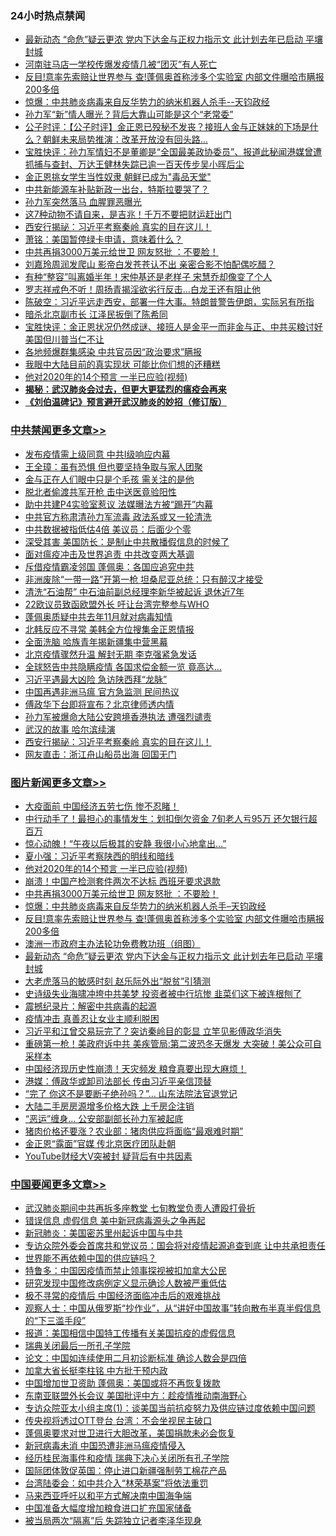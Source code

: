 <div class="catlist">
<h3>24小时热点禁闻</h3>
<ul>
<li><a href="https://github.com/fqnews/bnews/blob/master/topimagenews/20200423/1318017.md">最新动态 “命危”疑云更浓 党内下达金与正权力指示文 此计划去年已启动 平壤封城</a></li>
<li><a href="https://github.com/fqnews/bnews/blob/master/cbnews/20200423/1317986.md">河南驻马店一学校传爆发疫情几被“团灭”有人死亡</a></li>
<li><a href="https://github.com/fqnews/bnews/blob/master/topimagenews/20200423/1318096.md">反目!意率先索赔让世界参与 查!蓬佩奥首称涉多个实验室 内部文件曝哈市瞒报200多倍</a></li>
<li><a href="https://github.com/fqnews/bnews/blob/master/comments/20200423/1317726.md">惊爆：中共肺炎病毒来自反华势力的纳米机器人杀手--天钧政经</a></li>
<li><a href="https://github.com/fqnews/bnews/blob/master/cnnews/20200424/1318458.md">孙力军“新”情人曝光？背后大靠山可能是这个“老常委”</a></li>
<li><a href="https://github.com/fqnews/bnews/blob/master/bannedvideo/20200424/1318255.md">公子时评：【公子时评】金正恩已殁秘不发丧？接班人金与正妹妹的下场是什么？朝鲜未来局势推演：改革开放没有回头路... </a></li>
<li><a href="https://github.com/fqnews/bnews/blob/master/bannedvideo/20200424/1318337.md">宝胜快评：孙力军情妇不是董卿是“全国最美政协委员”、报道此秘闻港媒曾遭抓捕与查封、万达王健林失踪已逾一百天传步吴小晖后尘</a></li>
<li><a href="https://github.com/fqnews/bnews/blob/master/worldnews/20200424/1318392.md">金正恩挑女学生当性奴隶 朝鲜已成为&quot;毒品天堂&quot;</a></li>
<li><a href="https://github.com/fqnews/bnews/blob/master/comments/20200424/1318173.md">中共新能源车补贴新政一出台，特斯拉要哭了？</a></li>
<li><a href="https://github.com/fqnews/bnews/blob/master/comments/20200423/1318025.md">孙力军突然落马  血腥罪恶曝光</a></li>
<li><a href="https://github.com/fqnews/bnews/blob/master/funmedia/20200424/1318214.md">这7种动物不请自来，是吉兆！千万不要把财运赶出门</a></li>
<li><a href="https://github.com/fqnews/bnews/blob/master/cbnews/20200424/1318426.md">西安行揭祕：习近平考察秦岭 真实的目在这儿！</a></li>
<li><a href="https://github.com/fqnews/bnews/blob/master/cbnews/20200424/1318206.md">萧铭：美国暂停绿卡申请，意味着什么？ </a></li>
<li><a href="https://github.com/fqnews/bnews/blob/master/topimagenews/20200424/1318340.md">中共再捐3000万美元给世卫 网友怒批 ：不要脸！</a></li>
<li><a href="https://github.com/fqnews/bnews/blob/master/yule/20200424/1318178.md">刘嘉玲周润发爬山 影帝白发苍苍认不出 亲密合影不怕配偶吃醋？</a></li>
<li><a href="https://github.com/fqnews/bnews/blob/master/yule/20200424/1318170.md">有种“整容”叫离婚半年！宋仲基还是老样子 宋慧乔却像变了个人</a></li>
<li><a href="https://github.com/fqnews/bnews/blob/master/yule/20200424/1318157.md">罗志祥戒色不听！周扬青揭淫欲劣行反击…白龙王还有阻止他</a></li>
<li><a href="https://github.com/fqnews/bnews/blob/master/cbnews/20200424/1318236.md">陈破空：习近平远走西安，部署一件大事。特朗普警告伊朗，实际另有所指 </a></li>
<li><a href="https://github.com/fqnews/bnews/blob/master/cnnews/20200424/1318254.md">暗杀北京副市长 江泽民扳倒了陈希同</a></li>
<li><a href="https://github.com/fqnews/bnews/blob/master/bannedvideo/20200423/1318093.md">宝胜快评：金正恩状况仍然成谜、接班人是金平一而非金与正、中共买粮讨好美国但川普当仁不让</a></li>
<li><a href="https://github.com/fqnews/bnews/blob/master/cbnews/20200424/1318341.md">各地频爆群集感染 中共官员因“政治要求”瞒报</a></li>
<li><a href="https://github.com/fqnews/bnews/blob/master/cnnews/20200424/1318450.md">我眼中大陆目前的真实现状 可能比你们想的还糟糕</a></li>
<li><a href="https://github.com/fqnews/bnews/blob/master/topimagenews/20200424/1318446.md">他对2020年的14个预言 一半已应验(视频)</a></li>
<li><b><a href="https://github.com/fqnews/bnews/blob/master/comments/20200211/1275071.md" target="_blank">揭秘：武汉肺炎会过去，但更大更猛烈的瘟疫会再来</a></b></li>
<li><b><a href="https://github.com/fqnews/bnews/blob/master/comments/20200207/1272816.md" target="_blank">《刘伯温碑记》预言避开武汉肺炎的妙招（修订版）</a></b></li>
</ul>
</div>

<div class="catlist">
<h3><a href="https://github.com/fqnews/bnews/blob/master/cbnews/" target="_blank">中共禁闻</a><span><a href="https://github.com/fqnews/bnews/blob/master/cbnews/" target="_blank" rel="nofollow">更多文章>></a></span></h3>
<ul>
<li><a href="https://github.com/fqnews/bnews/blob/master/cbnews/20200424/1318580.md" target="_blank">发布疫情需上级同意 中共Ⅰ级响应内幕</a></li>
<li><a href="https://github.com/fqnews/bnews/blob/master/cbnews/20200424/1318571.md" target="_blank">王全璋：虽有恐惧 但也要坚持争取与家人团聚</a></li>
<li><a href="https://github.com/fqnews/bnews/blob/master/cbnews/20200424/1318550.md" target="_blank">金与正在人们眼中只是个毛孩 需关注的是他</a></li>
<li><a href="https://github.com/fqnews/bnews/blob/master/cbnews/20200424/1318537.md" target="_blank">脱北者偷渡共军开枪 击中送医竟验阳性</a></li>
<li><a href="https://github.com/fqnews/bnews/blob/master/cbnews/20200424/1318536.md" target="_blank">助中共建P4实验室惹议 法媒曝法方被“踢开”内幕</a></li>
<li><a href="https://github.com/fqnews/bnews/blob/master/cbnews/20200424/1318535.md" target="_blank">中共官方称肃清孙力军流毒 政法系或又一轮清洗</a></li>
<li><a href="https://github.com/fqnews/bnews/blob/master/cbnews/20200424/1318531.md" target="_blank">中共数据被指低估4倍 美议员：后面少个零</a></li>
<li><a href="https://github.com/fqnews/bnews/blob/master/cbnews/20200424/1318530.md" target="_blank">深受其害 美国防长：是制止中共散播假信息的时候了</a></li>
<li><a href="https://github.com/fqnews/bnews/blob/master/cbnews/20200424/1318524.md" target="_blank">面对瘟疫冲击及世界追责 中共改变两大基调</a></li>
<li><a href="https://github.com/fqnews/bnews/blob/master/cbnews/20200424/1318523.md" target="_blank">斥借疫情霸凌邻国 蓬佩奥：各国应追究中共</a></li>
<li><a href="https://github.com/fqnews/bnews/blob/master/cbnews/20200424/1318522.md" target="_blank">非洲废除“一带一路”开第一枪 坦桑尼亚总统：只有醉汉才接受</a></li>
<li><a href="https://github.com/fqnews/bnews/blob/master/cbnews/20200424/1318517.md" target="_blank">清洗“石油帮” 中石油前副总经理李新华被起诉 退休近7年</a></li>
<li><a href="https://github.com/fqnews/bnews/blob/master/cbnews/20200424/1318514.md" target="_blank">22欧议员致函欧盟外长 吁让台湾完整参与WHO</a></li>
<li><a href="https://github.com/fqnews/bnews/blob/master/cbnews/20200424/1318513.md" target="_blank">蓬佩奥质疑中共去年11月就对病毒知情</a></li>
<li><a href="https://github.com/fqnews/bnews/blob/master/cbnews/20200424/1318512.md" target="_blank">北韩反应不寻常 美韩全方位搜集金正恩情报</a></li>
<li><a href="https://github.com/fqnews/bnews/blob/master/cbnews/20200424/1318511.md" target="_blank">全面洗脑 哈族青年揭新疆集中营黑幕</a></li>
<li><a href="https://github.com/fqnews/bnews/blob/master/cbnews/20200424/1318504.md" target="_blank">北京疫情骤然升温 解封无期 李克强紧急发话</a></li>
<li><a href="https://github.com/fqnews/bnews/blob/master/cbnews/20200424/1318485.md" target="_blank">全球怒告中共隐瞒疫情 各国求偿金额一览 竟高达…</a></li>
<li><a href="https://github.com/fqnews/bnews/blob/master/cbnews/20200424/1318477.md" target="_blank">习近平遇最大凶险 急访陕西拜“龙脉”</a></li>
<li><a href="https://github.com/fqnews/bnews/blob/master/cbnews/20200424/1318476.md" target="_blank">中国再遇非洲马瘟 官方急监测 民间热议</a></li>
<li><a href="https://github.com/fqnews/bnews/blob/master/cbnews/20200424/1318471.md" target="_blank">傅政华下台即将宣布？北京律师透内情</a></li>
<li><a href="https://github.com/fqnews/bnews/blob/master/cbnews/20200424/1318461.md" target="_blank">孙力军被爆命大陆公安跨境香港执法 遭强烈谴责</a></li>
<li><a href="https://github.com/fqnews/bnews/blob/master/cbnews/20200424/1318456.md" target="_blank">武汉的故事 哈尔滨续演</a></li>
<li><a href="https://github.com/fqnews/bnews/blob/master/cbnews/20200424/1318426.md" target="_blank">西安行揭祕：习近平考察秦岭 真实的目在这儿！</a></li>
<li><a href="https://github.com/fqnews/bnews/blob/master/cbnews/20200424/1318412.md" target="_blank">网友直击：浙江舟山船员出海 回国无门</a></li>

</ul>
</div>
<div class="catlist">
<h3><a href="https://github.com/fqnews/bnews/blob/master/topimagenews/" target="_blank">图片新闻</a><span><a href="https://github.com/fqnews/bnews/blob/master/topimagenews/" target="_blank" rel="nofollow">更多文章>></a></span></h3>
<ul>
<li><a href="https://github.com/fqnews/bnews/blob/master/topimagenews/20200424/1318560.md" target="_blank">大疫面前 中国经济五劳七伤 惨不忍睹！</a></li>
<li><a href="https://github.com/fqnews/bnews/blob/master/topimagenews/20200424/1318549.md" target="_blank">中行动手了！最担心的事情发生：划扣倒欠资金 7旬老人亏95万 还欠银行超百万</a></li>
<li><a href="https://github.com/fqnews/bnews/blob/master/topimagenews/20200424/1318548.md" target="_blank">惊心动魄！“午夜以后极其的安静 我很小心地拿出…”</a></li>
<li><a href="https://github.com/fqnews/bnews/blob/master/topimagenews/20200424/1318515.md" target="_blank">夏小强：习近平考察陕西的明线和暗线</a></li>
<li><a href="https://github.com/fqnews/bnews/blob/master/topimagenews/20200424/1318446.md" target="_blank">他对2020年的14个预言 一半已应验(视频)</a></li>
<li><a href="https://github.com/fqnews/bnews/blob/master/topimagenews/20200424/1318425.md" target="_blank">崩溃！中国产检测套件两次不达标 西班牙要求退款</a></li>
<li><a href="https://github.com/fqnews/bnews/blob/master/topimagenews/20200424/1318340.md" target="_blank">中共再捐3000万美元给世卫 网友怒批 ：不要脸！</a></li>
<li><a href="https://github.com/fqnews/bnews/blob/master/comments/20200423/1317726.md" target="_blank">惊爆：中共肺炎病毒来自反华势力的纳米机器人杀手&#8211;天钧政经</a></li>
<li><a href="https://github.com/fqnews/bnews/blob/master/topimagenews/20200423/1318096.md" target="_blank">反目!意率先索赔让世界参与 查!蓬佩奥首称涉多个实验室 内部文件曝哈市瞒报200多倍</a></li>
<li><a href="https://github.com/fqnews/bnews/blob/master/comments/20200423/1317910.md" target="_blank">澳洲一市政府主办法轮功免费教功班（组图）</a></li>
<li><a href="https://github.com/fqnews/bnews/blob/master/topimagenews/20200423/1318017.md" target="_blank">最新动态 “命危”疑云更浓 党内下达金与正权力指示文 此计划去年已启动 平壤封城</a></li>
<li><a href="https://github.com/fqnews/bnews/blob/master/topimagenews/20200423/1317960.md" target="_blank">大老虎落马的敏感时刻 赵乐际外出“脱贫”引猜测</a></li>
<li><a href="https://github.com/fqnews/bnews/blob/master/topimagenews/20200423/1317933.md" target="_blank">史诗级失业海啸冲垮中共美梦 投资者被中行坑惨 韭菜们这下被连根刨了</a></li>
<li><a href="https://github.com/fqnews/bnews/blob/master/comments/20200423/1310987.md" target="_blank">震撼纪录片：解密中共病毒的起源</a></li>
<li><a href="https://github.com/fqnews/bnews/blob/master/comments/20200422/1317445.md" target="_blank">疫情冲击 真善忍让女业主顺利脱困</a></li>
<li><a href="https://github.com/fqnews/bnews/blob/master/topimagenews/20200422/1317402.md" target="_blank">习近平和江曾交易玩完了？突访秦岭目的彰显 立竿见影傅政华消失</a></li>
<li><a href="https://github.com/fqnews/bnews/blob/master/topimagenews/20200422/1317371.md" target="_blank">重磅第一枪！美政府诉中共 美疾管局:第二波恐冬天爆发 大突破！美公众可自采样本</a></li>
<li><a href="https://github.com/fqnews/bnews/blob/master/topimagenews/20200422/1317262.md" target="_blank">中国经济现历史性崩溃！天灾频发 粮食真要出现大麻烦！</a></li>
<li><a href="https://github.com/fqnews/bnews/blob/master/topimagenews/20200422/1317242.md" target="_blank">港媒：傅政华或卸司法部长 传由习近平亲信顶替</a></li>
<li><a href="https://github.com/fqnews/bnews/blob/master/topimagenews/20200422/1317203.md" target="_blank">“完了 你这不是要断子绝孙吗？”… 山东法院法官退党记</a></li>
<li><a href="https://github.com/fqnews/bnews/blob/master/topimagenews/20200422/1317199.md" target="_blank">大陆二手房房源增多价格大跌 上千房企注销</a></li>
<li><a href="https://github.com/fqnews/bnews/blob/master/topimagenews/20200422/1317198.md" target="_blank">“恶运”缠身… 公安部副部长孙力军被起底</a></li>
<li><a href="https://github.com/fqnews/bnews/blob/master/topimagenews/20200422/1317087.md" target="_blank">猪肉价格还要涨？农业部：猪肉供应将面临“最艰难时期”</a></li>
<li><a href="https://github.com/fqnews/bnews/blob/master/topimagenews/20200422/1317086.md" target="_blank">金正恩“露面”官媒 传北京医疗团队赴朝</a></li>
<li><a href="https://github.com/fqnews/bnews/blob/master/topimagenews/20200422/1317085.md" target="_blank">YouTube财经大V突被封 疑背后有中共因素</a></li>

</ul>
</div>
<div class="catlist">
<h3><a href="https://github.com/fqnews/bnews/blob/master/headline/" target="_blank">中国要闻</a><span><a href="https://github.com/fqnews/bnews/blob/master/headline/" target="_blank" rel="nofollow">更多文章>></a></span></h3>
<ul>
<li><a href="https://github.com/fqnews/bnews/blob/master/headline/20200424/1318547.md" target="_blank">武汉肺炎期间中共再拆多座教堂 七旬教堂负责人遭殴打骨折</a></li>
<li><a href="https://github.com/fqnews/bnews/blob/master/headline/20200424/1318518.md" target="_blank">错误信息 虚假信息 美中新冠病毒源头之争再起</a></li>
<li><a href="https://github.com/fqnews/bnews/blob/master/headline/20200424/1318396.md" target="_blank">新冠肺炎：美国密苏里州起诉中国与中共</a></li>
<li><a href="https://github.com/fqnews/bnews/blob/master/headline/20200424/1318373.md" target="_blank">专访众院外委会首席共和党议员：国会将对疫情起源追查到底 让中共承担责任</a></li>
<li><a href="https://github.com/fqnews/bnews/blob/master/headline/20200424/1318346.md" target="_blank">世界能不再依赖中国的供应链吗？</a></li>
<li><a href="https://github.com/fqnews/bnews/blob/master/headline/20200424/1318338.md" target="_blank">特鲁多：中国因疫情而禁止领事探视被扣加拿大公民</a></li>
<li><a href="https://github.com/fqnews/bnews/blob/master/headline/20200424/1318276.md" target="_blank">研究发现中国修改病例定义显示确诊人数被严重低估</a></li>
<li><a href="https://github.com/fqnews/bnews/blob/master/headline/20200424/1318265.md" target="_blank">极不寻常的疫情后 中国经济面临冲击后的艰难挑战</a></li>
<li><a href="https://github.com/fqnews/bnews/blob/master/headline/20200424/1318251.md" target="_blank">观察人士：中国从俄罗斯“抄作业”，从“讲好中国故事”转向散布半真半假信息的“下三滥手段”</a></li>
<li><a href="https://github.com/fqnews/bnews/blob/master/headline/20200424/1318221.md" target="_blank">报道：美国相信中国特工传播有关美国抗疫的虚假信息</a></li>
<li><a href="https://github.com/fqnews/bnews/blob/master/headline/20200424/1318212.md" target="_blank">瑞典关闭最后一所孔子学院</a></li>
<li><a href="https://github.com/fqnews/bnews/blob/master/headline/20200424/1318177.md" target="_blank">论文：中国如连续使用二月初诊断标准  确诊人数会是四倍</a></li>
<li><a href="https://github.com/fqnews/bnews/blob/master/headline/20200424/1318172.md" target="_blank">加拿大省长挺李柱铭  中方批干预内政</a></li>
<li><a href="https://github.com/fqnews/bnews/blob/master/headline/20200424/1318166.md" target="_blank">中国增加世卫资助    蓬佩奥：美国或将不再恢复拨款</a></li>
<li><a href="https://github.com/fqnews/bnews/blob/master/headline/20200424/1318165.md" target="_blank">东南亚联盟外长会议   美国批评中方：趁疫情推动南海野心</a></li>
<li><a href="https://github.com/fqnews/bnews/blob/master/headline/20200424/1318154.md" target="_blank">专访众院亚太小组主席(1)：谈美国当前抗疫努力及供应链过度依赖中国问题</a></li>
<li><a href="https://github.com/fqnews/bnews/blob/master/headline/20200424/1318150.md" target="_blank">传央视将透过OTT登台 台湾：不会坐视民主破口</a></li>
<li><a href="https://github.com/fqnews/bnews/blob/master/headline/20200423/1318133.md" target="_blank">蓬佩奥要求对世卫进行大胆改革，美国捐款未必会恢复</a></li>
<li><a href="https://github.com/fqnews/bnews/blob/master/headline/20200423/1318128.md" target="_blank">新冠病毒未消 中国恐遭非洲马瘟疫情侵入</a></li>
<li><a href="https://github.com/fqnews/bnews/blob/master/headline/20200423/1318122.md" target="_blank">经历桂民海事件和疫情 瑞典下决心关闭所有孔子学院</a></li>
<li><a href="https://github.com/fqnews/bnews/blob/master/headline/20200423/1318114.md" target="_blank">国际团体敦促英国：停止进口新疆强制劳工棉花产品</a></li>
<li><a href="https://github.com/fqnews/bnews/blob/master/headline/20200423/1318113.md" target="_blank">台湾陆委会：如中共介入“林荣基案”将依法重罚</a></li>
<li><a href="https://github.com/fqnews/bnews/blob/master/headline/20200423/1318074.md" target="_blank">马来西亚呼吁以和平方式解决南中国海争端</a></li>
<li><a href="https://github.com/fqnews/bnews/blob/master/headline/20200423/1318072.md" target="_blank">中国准备大幅度增加粮食进口扩充国家储备</a></li>
<li><a href="https://github.com/fqnews/bnews/blob/master/headline/20200423/1318070.md" target="_blank">被当局两次“隔离”后 失踪独立记者李泽华现身</a></li>

</ul>
</div>